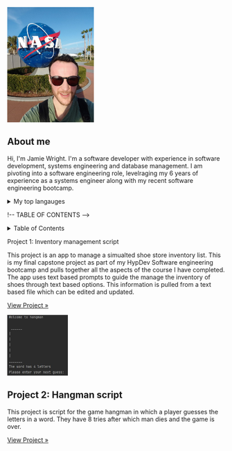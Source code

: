 
 <picture>
 <source media="(prefers-color-scheme: dark)" srcset="https://github.com/jwright641/JW22090003882/blob/main/profile%20picture.jpg" width="200">
 <source media="(prefers-color-scheme: light)" srcset="https://github.com/jwright641/JW22090003882/blob/main/profile%20picture.jpg" width="200">
 <img alt="YOUR-ALT-TEXT" src="https://github.com/jwright641/JW22090003882/blob/main/profile%20picture.jpg" width="200">
</picture>


## About me
Hi, I'm Jamie Wright. I'm a software developer with experience in software development, systems engineering and database management. I am pivoting into a software engineering role, levelraging my 6 years of experience as a systems engineer along with my recent software engineering bootcamp.

<details>
 <summary>My top langauges</summary>

| Rank | Languages |
|-----:|-----------|
|     1| Python    |
|     2|JavasScript|
|     3| SQL       |
 
 </details>

!-- TABLE OF CONTENTS -->
<details>
  <summary>Table of Contents</summary>
  <ol>
    <li>
      <a>About The Project</a>
      <ul>
        <li><a href="https://github.com/jwright641/finalCapstone/blob/main/inventory.py">Project 1</a></li>
      </ul>
    </li>
    <li>
      <a href="#getting-started">Getting Started</a>
      <ul>
        <li><a href="#prerequisites">Prerequisites</a></li>
        <li><a href="#installation">Installation</a></li>
      </ul>
    </li>
    <li><a href="#usage">Usage</a></li>
    <li><a href="#roadmap">Roadmap</a></li>
    <li><a href="#contributing">Contributing</a></li>
    <li><a href="#license">License</a></li>
    <li><a href="#contact">Contact</a></li>
    <li><a href="#acknowledgments">Acknowledgments</a></li>
  </ol>
</details>



Project 1: Inventory management script</h2>
          <p>This project is an app to manage a simualted shoe store inventory list. This is my final capstone project as part of my HypDev Software engineering bootcamp and pulls together all the aspects of the course I have completed. The app uses text based prompts to guide the manage the inventory of shoes through text based options. This information is pulled from a text based file which can be edited and updated.</p>
          <p><a class="btn btn-secondary" href="#" role="button">View Project &raquo;</a></p>
        </div>
        <div class="col-lg-4">
          <img class="rounded-circle" src="hangman screenshot.jpg" alt="hangman Image" width="140" height="140">
          <h2>Project 2: Hangman script</h2>
          <p>This project is script for the game hangman in which a player guesses the letters in a word. They have 8 tries after which man dies and the game is over.</p>
          <p><a class="btn btn-secondary" href="#" role="button">View Project &raquo;</a></p>
